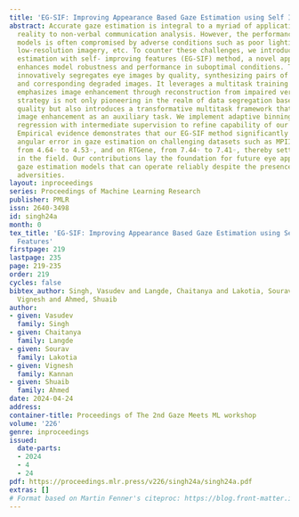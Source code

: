 ```yaml
---
title: 'EG-SIF: Improving Appearance Based Gaze Estimation using Self Improving Features'
abstract: Accurate gaze estimation is integral to a myriad of applications, from augmented
  reality to non-verbal communication analysis. However, the performance of gaze estimation
  models is often compromised by adverse conditions such as poor lighting, artifacts,
  low-resolution imagery, etc. To counter these challenges, we introduce the eye gaze
  estimation with self- improving features (EG-SIF) method, a novel approach that
  enhances model robustness and performance in suboptimal conditions. The EG-SIF method
  innovatively segregates eye images by quality, synthesizing pairs of high-quality
  and corresponding degraded images. It leverages a multitask training paradigm that
  emphasizes image enhancement through reconstruction from impaired versions. This
  strategy is not only pioneering in the realm of data segregation based on image
  quality but also introduces a transformative multitask framework that integrates
  image enhancement as an auxiliary task. We implement adaptive binning and mixed
  regression with intermediate supervision to refine capability of our model further.
  Empirical evidence demonstrates that our EG-SIF method significantly reduces the
  angular error in gaze estimation on challenging datasets such as MPIIGaze, improving
  from 4.64◦ to 4.53◦, and on RTGene, from 7.44◦ to 7.41◦, thereby setting a new benchmark
  in the field. Our contributions lay the foundation for future eye appearance based
  gaze estimation models that can operate reliably despite the presence of image quality
  adversities.
layout: inproceedings
series: Proceedings of Machine Learning Research
publisher: PMLR
issn: 2640-3498
id: singh24a
month: 0
tex_title: 'EG-SIF: Improving Appearance Based Gaze Estimation using Self Improving
  Features'
firstpage: 219
lastpage: 235
page: 219-235
order: 219
cycles: false
bibtex_author: Singh, Vasudev and Langde, Chaitanya and Lakotia, Sourav and Kannan,
  Vignesh and Ahmed, Shuaib
author:
- given: Vasudev
  family: Singh
- given: Chaitanya
  family: Langde
- given: Sourav
  family: Lakotia
- given: Vignesh
  family: Kannan
- given: Shuaib
  family: Ahmed
date: 2024-04-24
address:
container-title: Proceedings of The 2nd Gaze Meets ML workshop
volume: '226'
genre: inproceedings
issued:
  date-parts:
  - 2024
  - 4
  - 24
pdf: https://proceedings.mlr.press/v226/singh24a/singh24a.pdf
extras: []
# Format based on Martin Fenner's citeproc: https://blog.front-matter.io/posts/citeproc-yaml-for-bibliographies/
---
```

